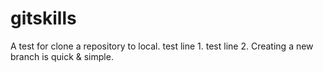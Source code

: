# gitskills
A test for clone a repository to local.
test line 1.
test line 2.
Creating a new branch is quick & simple.
